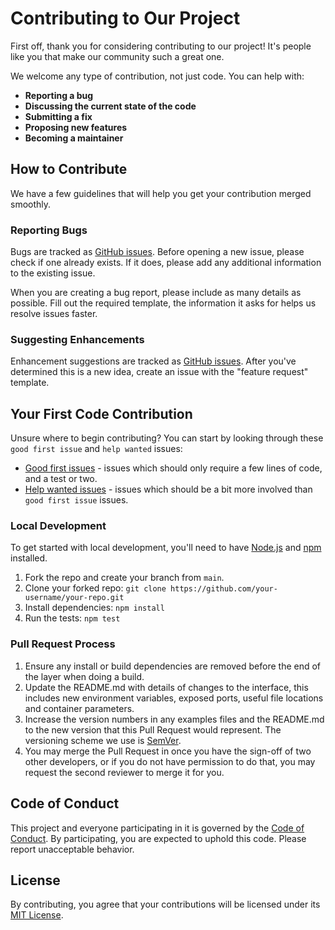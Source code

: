 # Contributing to Our Project

First off, thank you for considering contributing to our project! It's people like you that make our community such a great one.

We welcome any type of contribution, not just code. You can help with:
* **Reporting a bug**
* **Discussing the current state of the code**
* **Submitting a fix**
* **Proposing new features**
* **Becoming a maintainer**

## How to Contribute

We have a few guidelines that will help you get your contribution merged smoothly.

### Reporting Bugs

Bugs are tracked as [GitHub issues](https://github.com/your-repo/issues). Before opening a new issue, please check if one already exists. If it does, please add any additional information to the existing issue.

When you are creating a bug report, please include as many details as possible. Fill out the required template, the information it asks for helps us resolve issues faster.

### Suggesting Enhancements

Enhancement suggestions are tracked as [GitHub issues](https://github.com/your-repo/issues). After you've determined this is a new idea, create an issue with the "feature request" template.

## Your First Code Contribution

Unsure where to begin contributing? You can start by looking through these `good first issue` and `help wanted` issues:

* [Good first issues](https://github.com/your-repo/issues?q=is%3Aopen+is%3Aissue+label%3A%22good+first+issue%22) - issues which should only require a few lines of code, and a test or two.
* [Help wanted issues](https://github.com/your-repo/issues?q=is%3Aopen+is%3Aissue+label%3A%22help+wanted%22) - issues which should be a bit more involved than `good first issue` issues.

### Local Development

To get started with local development, you'll need to have [Node.js](https://nodejs.org/) and [npm](https://www.npmjs.com/) installed.

1. Fork the repo and create your branch from `main`.
2. Clone your forked repo: `git clone https://github.com/your-username/your-repo.git`
3. Install dependencies: `npm install`
4. Run the tests: `npm test`

### Pull Request Process

1.  Ensure any install or build dependencies are removed before the end of the layer when doing a build.
2.  Update the README.md with details of changes to the interface, this includes new environment variables, exposed ports, useful file locations and container parameters.
3.  Increase the version numbers in any examples files and the README.md to the new version that this Pull Request would represent. The versioning scheme we use is [SemVer](httphttp://semver.org/).
4.  You may merge the Pull Request in once you have the sign-off of two other developers, or if you do not have permission to do that, you may request the second reviewer to merge it for you.

## Code of Conduct

This project and everyone participating in it is governed by the [Code of Conduct](CODE_OF_CONDUCT.md). By participating, you are expected to uphold this code. Please report unacceptable behavior.

## License

By contributing, you agree that your contributions will be licensed under its [MIT License](../LICENSE).
